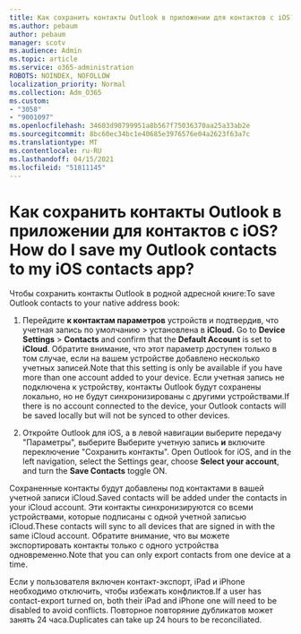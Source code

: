 ```yaml
---
title: Как сохранить контакты Outlook в приложении для контактов с iOS?
ms.author: pebaum
author: pebaum
manager: scotv
ms.audience: Admin
ms.topic: article
ms.service: o365-administration
ROBOTS: NOINDEX, NOFOLLOW
localization_priority: Normal
ms.collection: Adm_O365
ms.custom:
- "3058"
- "9001097"
ms.openlocfilehash: 34603d90799951a8b567f75036370aa25a33ab2e
ms.sourcegitcommit: 8bc60ec34bc1e40685e3976576e04a2623f63a7c
ms.translationtype: MT
ms.contentlocale: ru-RU
ms.lasthandoff: 04/15/2021
ms.locfileid: "51811145"
---
```

# <a name="how-do-i-save-my-outlook-contacts-to-my-ios-contacts-app"></a><span data-ttu-id="3d406-102">Как сохранить контакты Outlook в приложении для контактов с iOS?</span><span class="sxs-lookup"><span data-stu-id="3d406-102">How do I save my Outlook contacts to my iOS contacts app?</span></span>

<span data-ttu-id="3d406-103">Чтобы сохранить контакты Outlook в родной адресной книге:</span><span class="sxs-lookup"><span data-stu-id="3d406-103">To save Outlook contacts to your native address book:</span></span>
 
1. <span data-ttu-id="3d406-104">Перейдите **к контактам параметров** устройств и подтвердив, что учетная запись по умолчанию  >   установлена в **iCloud.** </span><span class="sxs-lookup"><span data-stu-id="3d406-104">Go to **Device Settings** > **Contacts** and confirm that the **Default Account** is set to **iCloud**.</span></span> <span data-ttu-id="3d406-105">Обратите внимание, что этот параметр доступен только в том случае, если на вашем устройстве добавлено несколько учетных записей.</span><span class="sxs-lookup"><span data-stu-id="3d406-105">Note that this setting is only be available if you have more than one account added to your device.</span></span> <span data-ttu-id="3d406-106">Если учетная запись не подключена к устройству, контакты Outlook будут сохранены локально, но не будут синхронизированы с другими устройствами.</span><span class="sxs-lookup"><span data-stu-id="3d406-106">If there is no account connected to the device, your Outlook contacts will be saved locally but will not be synced to other devices.</span></span>
 
2. <span data-ttu-id="3d406-107">Откройте Outlook для iOS, а в левой навигации выберите передачу "Параметры", выберите Выберите учетную запись **и** включите переключение "Сохранить контакты". </span><span class="sxs-lookup"><span data-stu-id="3d406-107">Open Outlook for iOS, and in the left navigation, select the Settings gear, choose **Select your account**, and turn the **Save Contacts** toggle ON.</span></span>
 
<span data-ttu-id="3d406-108">Сохраненные контакты будут добавлены под контактами в вашей учетной записи iCloud.</span><span class="sxs-lookup"><span data-stu-id="3d406-108">Saved contacts will be added under the contacts in your iCloud account.</span></span> <span data-ttu-id="3d406-109">Эти контакты синхронизируются со всеми устройствами, которые подписаны с одной учетной записью iCloud.</span><span class="sxs-lookup"><span data-stu-id="3d406-109">These contacts will sync to all devices that are signed in with the same iCloud account.</span></span> <span data-ttu-id="3d406-110">Обратите внимание, что вы можете экспортировать контакты только с одного устройства одновременно.</span><span class="sxs-lookup"><span data-stu-id="3d406-110">Note that you can only export contacts from one device at a time.</span></span>
 
<span data-ttu-id="3d406-111">Если у пользователя включен контакт-экспорт, iPad и iPhone необходимо отключить, чтобы избежать конфликтов.</span><span class="sxs-lookup"><span data-stu-id="3d406-111">If a user has contact-export turned on, both their iPad and iPhone one will need to be disabled to avoid conflicts.</span></span> <span data-ttu-id="3d406-112">Повторное повторяние дубликатов может занять 24 часа.</span><span class="sxs-lookup"><span data-stu-id="3d406-112">Duplicates can take up 24 hours to be reconciliated.</span></span>